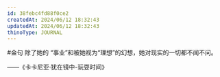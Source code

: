 ```yaml
---
id: 38febc4fd88f0ce2
createdAt: 2024/06/12 18:32:43
updatedAt: 2024/06/12 18:32:43
thinoType: JOURNAL
---
```

#金句 除了她的 “事业”和被她视为“理想”的幻想，她对现实的一切都不闻不问。

——《卡卡尼亚·犹在镜中-玩耍时间》